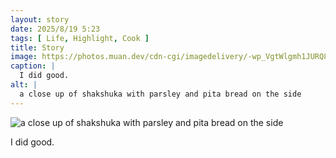 ```yaml
---
layout: story
date: 2025/8/19 5:23
tags: [ Life, Highlight, Cook ]
title: Story
image: https://photos.muan.dev/cdn-cgi/imagedelivery/-wp_VgtWlgmh1JURQ8t1mg/9ed5aac9-634f-4678-c79c-c8fcb7c48000/public
caption: |
  I did good.
alt: |
  a close up of shakshuka with parsley and pita bread on the side
---
```



![a close up of shakshuka with parsley and pita bread on the side](https://photos.muan.dev/cdn-cgi/imagedelivery/-wp_VgtWlgmh1JURQ8t1mg/9ed5aac9-634f-4678-c79c-c8fcb7c48000/public)

I did good.
